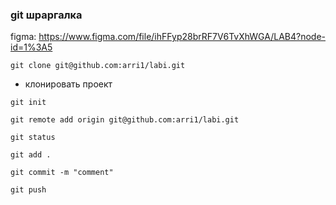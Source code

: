 ### git шраргалка
figma:
https://www.figma.com/file/ihFFyp28brRF7V6TvXhWGA/LAB4?node-id=1%3A5

```
git clone git@github.com:arri1/labi.git
```
- клонировать проект
```
git init
```
```
git remote add origin git@github.com:arri1/labi.git
```
```
git status
```
```
git add .
```
```
git commit -m "comment"
```
```
git push
```
